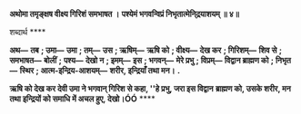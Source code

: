 **अथोमा तमृङ्क्षष वीक्ष्य गिरिशं समभाषत ।** **पश्येमं भगवन्विप्रं निभृतात्मेनि्द्रयाशयम् ॥ ४॥** 

शब्दार्थ **** 

**अथ—** **तब** **; उमा—** **उमा** **; तम्—** **उस** **; ऋषिम्—** **ऋषि को** **; वीक्ष्य—** **देख कर** **; गिरिशम्—** **शिव से** **; समभाषत—** **बोलीं** **;** **पश्य—** **देखो न** **; इमम्—** **इस** **; भगवन्—** **मेरे प्रभु** **; विप्रम्—** **विद्वान ब्राह्मण को** **; निभृत—** **स्थिर** **; आत्म-इन्द्रिय-आशयम्—** **शरीर, इन्द्रियाँ तथा मन।** **.** 

**ऋषि को देख कर देवी उमा ने भगवान् गिरिश से कहा, ''हे प्रभु, जरा इस विद्वान** **ब्राह्मण को, उसके शरीर, मन तथा इन्द्रियों को समाधि में अचल हुए, देखो।ÓÓ** **** 